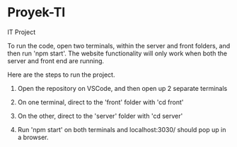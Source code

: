 # Proyek-TI
IT Project 

To run the code, open two terminals, within the server and front folders, and then run 'npm start'. 
The website functionality will only work when both the server and front end are running.

Here are the steps to run the project.

1. Open the repository on VSCode, and then open up 2 separate terminals

2. On one terminal, direct to the 'front' folder with 'cd front'

3. On the other, direct to the 'server' folder with 'cd server'

4. Run 'npm start' on both terminals and localhost:3030/ should pop up in a browser. 
